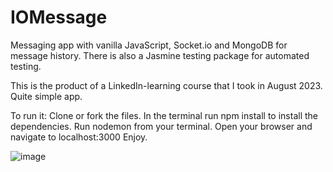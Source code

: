 # IOMessage
Messaging app with vanilla JavaScript, Socket.io and MongoDB for message history.
There is also a Jasmine testing package for automated testing. 

This is the product of a LinkedIn-learning course that I took in August 2023. 
Quite simple app.

To run it: 
Clone or fork the files. 
In the terminal run npm install to install the dependencies. 
Run nodemon from your terminal. 
Open your browser and navigate to localhost:3000
Enjoy.

![image](https://github.com/MrBig83/IOMessage/assets/6150088/264994e3-b073-43dc-b079-e0a8a0dd615c)
